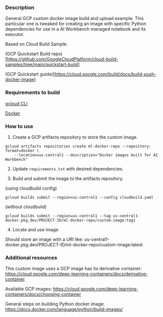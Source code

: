 ### Description

General GCP custom docker image build and upload example. This particular one is tweaked for creating an image with specific Python dependencies for use in a AI Workbench managed notebook and its executor.

Based on Cloud Build Sample:

(GCP Quickstart Build repo)[https://github.com/GoogleCloudPlatform/cloud-build-samples/tree/main/quickstart-build]

(GCP Quickstart guide)[https://cloud.google.com/build/docs/build-push-docker-image]

### Requirements to build

[gcloud CLI](https://cloud.google.com/sdk/gcloud)

[Docker](https://www.docker.com/)

### How to use

1. Create a GCP artifacts repository to store the custom image.

```
gcloud artifacts repositories create ml-docker-repo --repository-format=docker \
    --location=us-central1 --description="Docker images built for AI Workbench"
```

2. Update `requirements.txt` with desired dependencies.

3. Build and submit the image to the artifacts repository.

(using cloudbuild config)
```
gcloud builds submit --region=us-central1 --config cloudbuild.yaml
```

(without cloudbuild)
```
gcloud builds submit --region=us-central1 --tag us-central1-docker.pkg.dev/PROJECT-ID/ml-docker-repo/custom-image:tag1
```

4. Locate and use image

Should store an image with a URI like:
us-central1-docker.pkg.dev/PROJECT-ID/ml-docker-repo/custom-image:latest

### Additional resources

This custom image uses a GCP image has its derivative container:
https://cloud.google.com/deep-learning-containers/docs/derivative-container

Available GCP images:
https://cloud.google.com/deep-learning-containers/docs/choosing-container

General steps on building Python docker image:
https://docs.docker.com/language/python/build-images/
